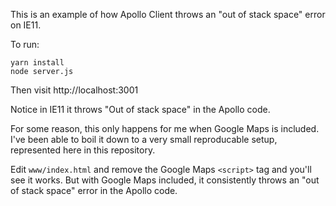 This is an example of how Apollo Client throws an "out of stack space" error on IE11.

To run:

```
yarn install
node server.js
```

Then visit http://localhost:3001

Notice in IE11 it throws "Out of stack space" in the Apollo code.

For some reason, this only happens for me when Google Maps is included.
I've been able to boil it down to a very small reproducable setup, represented
here in this repository.

Edit `www/index.html` and remove the Google Maps `<script>` tag and you'll see it works.
But with Google Maps included, it consistently throws an "out of stack space" error
in the Apollo code.
